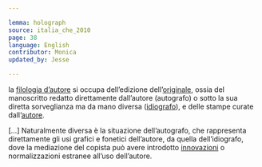```yaml
---

lemma: holograph
source: italia_che_2010
page: 38
language: English
contributor: Monica
updated_by: Jesse

---
```


la [filologia d’autore](filologiaDAutore.html) si occupa dell’edizione dell’[originale](original.html), ossia del manoscritto redatto direttamente dall’autore (autografo) o sotto la sua diretta sorveglianza ma da mano diversa ([idiografo](idiograph.html)), e delle stampe curate dall’[autore](author.html).

[…] Naturalmente diversa è la situazione dell’autografo, che rappresenta direttamente gli usi grafici e fonetici dell’autore, da quella dell’idiografo, dove la mediazione del copista può avere introdotto [innovazioni](innovation.html) o normalizzazioni estranee all’uso dell’autore.
